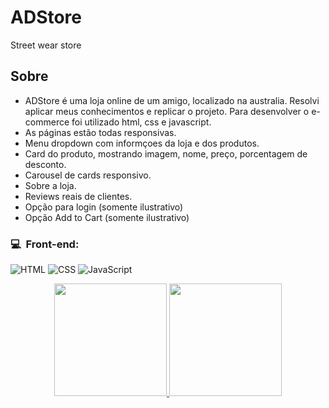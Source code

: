 # ADStore
Street wear store

<h2>Sobre</h2>

- ADStore é uma loja online de um amigo, localizado na australia. Resolvi aplicar meus conhecimentos e replicar o projeto. Para desenvolver o e-commerce foi utilizado html, css e javascript. 
- As páginas estão todas responsivas.
- Menu dropdown com informçoes da loja e dos produtos.
- Card do produto, mostrando imagem, nome, preço, porcentagem de desconto.
- Carousel de cards responsivo.
- Sobre a loja.
- Reviews reais de clientes.
- Opção para login (somente ilustrativo)
- Opção Add to Cart (somente ilustrativo)

<h3>💻 &nbsp;Front-end:</h3>

![HTML](https://img.shields.io/badge/-HTML-333333?style=flat&logo=HTML5)
![CSS](https://img.shields.io/badge/-CSS-333333?style=flat&logo=CSS3&logoColor=1572B6)
![JavaScript](https://img.shields.io/badge/-JavaScript-333333?style=flat&logo=javascript)


<div align="center">
  <a href="https://github.com/vagnerturella">
  <img height="180em" src="![1](https://user-images.githubusercontent.com/100965375/180845837-2c7a933d-2a5c-45e5-93ba-4b0713b7f4ab.png)"/>
  <img height="180em" src="https://github-readme-stats.vercel.app/api/top-langs/?username=vagnerturella&layout=compact&langs_count=7&theme=dark"/>
</div>
